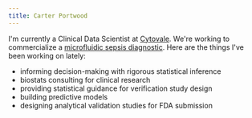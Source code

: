 ```yaml
---
title: Carter Portwood
---
```


I'm currently a Clinical Data Scientist at [Cytovale](https://cytovale.com/). We're working to commercialize a [microfluidic sepsis diagnostic](https://pubmed.ncbi.nlm.nih.gov/29630392/). Here are the things I've been working on lately:

- informing decision-making with rigorous statistical inference
- biostats consulting for clinical research
- providing statistical guidance for verification study design
- building predictive models
- designing analytical validation studies for FDA submission





